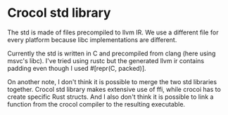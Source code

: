 # Crocol std library

The std is made of files precompiled to llvm IR. We use a different file for every platform because libc implementations are different.

Currently the std is written in C and precompiled from clang (here using msvc's libc).
I've tried using rustc but the generated llvm ir contains padding even though I used #[repr(C, packed)].

On another note, I don't think it is possible to merge the two std libraries together.
Crocol std library makes extensive use of ffi, while crocoi has to create specific Rust structs.
And I also don't think it is possible to link a function from the crocol compiler to the resulting executable.  